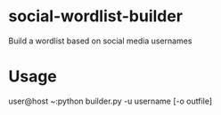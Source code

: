 social-wordlist-builder
=======================

Build a wordlist based on social media usernames

Usage
=====

user@host ~:python builder.py -u username [-o outfile]
